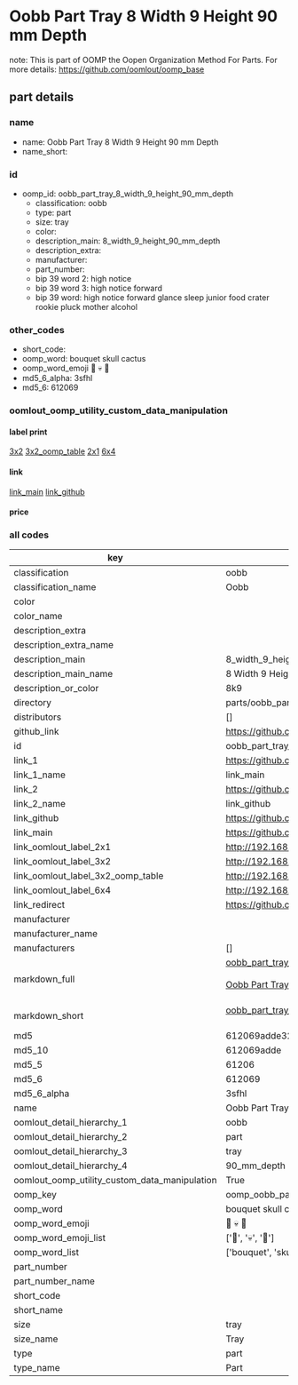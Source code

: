 # Oobb Part Tray 8 Width 9 Height 90 mm Depth  

note: This is part of OOMP the Oopen Organization Method For Parts. For more details: https://github.com/oomlout/oomp_base

##  part details
  







### name
* name: Oobb Part Tray 8 Width 9 Height 90 mm Depth
* name_short: 
### id
* oomp_id: oobb_part_tray_8_width_9_height_90_mm_depth
  * classification: oobb
  * type: part
  * size: tray
  * color: 
  * description_main: 8_width_9_height_90_mm_depth
  * description_extra: 
  * manufacturer: 
  * part_number: 
  * bip 39 word 2: high notice
  * bip 39 word 3: high notice forward
  * bip 39 word: high notice forward glance sleep junior food crater rookie pluck mother alcohol

### other_codes
* short_code: 
* oomp_word: bouquet skull cactus
* oomp_word_emoji :bouquet: :skull: :cactus:
* md5_6_alpha: 3sfhl
* md5_6: 612069






### oomlout_oomp_utility_custom_data_manipulation
#### label print
[3x2](http://192.168.1.245:1112/?label=oomp%203sfhl)
[3x2_oomp_table](http://192.168.1.108:1112/?label=oomp%203sfhl)
[2x1](http://192.168.1.242:1112/?label=oomp%203sfhl)
[6x4](http://192.168.1.55:1112/?label=oomp%203sfhl)    

#### link

[link_main](https://github.com/oomlout/oomlout_oomp_version_1_messy/tree/main/parts/oobb_part_tray_8_width_9_height_90_mm_depth) [link_github](https://github.com/oomlout/oomlout_oomp_version_1_messy/tree/main/parts/oobb_part_tray_8_width_9_height_90_mm_depth)                             

#### price







### all codes 
| key | value |  
| --- | --- |  
| classification | oobb |  
| classification_name | Oobb |  
| color |  |  
| color_name |  |  
| description_extra |  |  
| description_extra_name |  |  
| description_main | 8_width_9_height_90_mm_depth |  
| description_main_name | 8 Width 9 Height 90 mm Depth |  
| description_or_color | 8k9 |  
| directory | parts/oobb_part_tray_8_width_9_height_90_mm_depth |  
| distributors | [] |  
| github_link | https://github.com/oomlout/oomlout_oomp_part_src/tree/main/parts/oobb_part_tray_8_width_9_height_90_mm_depth |  
| id | oobb_part_tray_8_width_9_height_90_mm_depth |  
| link_1 | https://github.com/oomlout/oomlout_oomp_version_1_messy/tree/main/parts/oobb_part_tray_8_width_9_height_90_mm_depth |  
| link_1_name | link_main |  
| link_2 | https://github.com/oomlout/oomlout_oomp_version_1_messy/tree/main/parts/oobb_part_tray_8_width_9_height_90_mm_depth |  
| link_2_name | link_github |  
| link_github | https://github.com/oomlout/oomlout_oomp_version_1_messy/tree/main/parts/oobb_part_tray_8_width_9_height_90_mm_depth |  
| link_main | https://github.com/oomlout/oomlout_oomp_version_1_messy/tree/main/parts/oobb_part_tray_8_width_9_height_90_mm_depth |  
| link_oomlout_label_2x1 | http://192.168.1.242:1112/?label=oomp%203sfhl |  
| link_oomlout_label_3x2 | http://192.168.1.245:1112/?label=oomp%203sfhl |  
| link_oomlout_label_3x2_oomp_table | http://192.168.1.108:1112/?label=oomp%203sfhl |  
| link_oomlout_label_6x4 | http://192.168.1.55:1112/?label=oomp%203sfhl |  
| link_redirect | https://github.com/oomlout/oomlout_oomp_version_1_messy/tree/main/parts/oobb_part_tray_8_width_9_height_90_mm_depth |  
| manufacturer |  |  
| manufacturer_name |  |  
| manufacturers | [] |  
| markdown_full | [oobb_part_tray_8_width_9_height_90_mm_depth](none)<br>[](none)<br>[Oobb Part Tray 8 Width 9 Height 90 Mm Depth](none)<br><br> |  
| markdown_short | [oobb_part_tray_8_width_9_height_90_mm_depth](none)<br><br> |  
| md5 | 612069adde328b59e4e5962ab7a5bb5c |  
| md5_10 | 612069adde |  
| md5_5 | 61206 |  
| md5_6 | 612069 |  
| md5_6_alpha | 3sfhl |  
| name | Oobb Part Tray 8 Width 9 Height 90 mm Depth |  
| oomlout_detail_hierarchy_1 | oobb |  
| oomlout_detail_hierarchy_2 | part |  
| oomlout_detail_hierarchy_3 | tray |  
| oomlout_detail_hierarchy_4 | 90_mm_depth |  
| oomlout_oomp_utility_custom_data_manipulation | True |  
| oomp_key | oomp_oobb_part_tray_8_width_9_height_90_mm_depth |  
| oomp_word | bouquet skull cactus |  
| oomp_word_emoji | :bouquet: :skull: :cactus: |  
| oomp_word_emoji_list | [':bouquet:', ':skull:', ':cactus:'] |  
| oomp_word_list | ['bouquet', 'skull', 'cactus'] |  
| part_number |  |  
| part_number_name |  |  
| short_code |  |  
| short_name |  |  
| size | tray |  
| size_name | Tray |  
| type | part |  
| type_name | Part |  
